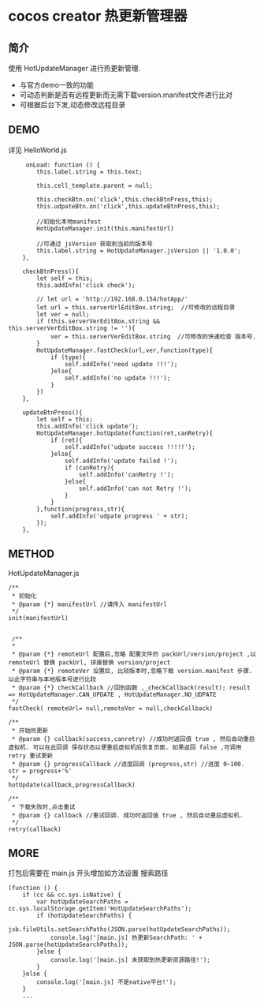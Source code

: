 # cocos creator 热更新管理器

## 简介
使用 HotUpdateManager 进行热更新管理.

* 与官方demo一致的功能
* 可动态判断是否有远程更新而无需下载version.manifest文件进行比对
* 可根据后台下发,动态修改远程目录

## DEMO
详见 HelloWorld.js
```
     onLoad: function () {
        this.label.string = this.text;

        this.cell_template.parent = null;

        this.checkBtn.on('click',this.checkBtnPress,this);
        this.udpateBtn.on('click',this.updateBtnPress,this);

        //初始化本地manifest
        HotUpdateManager.init(this.manifestUrl)

        //可通过 jsVersion 获取到当前的版本号
        this.label.string = HotUpdateManager.jsVersion || '1.0.0';
    },

    checkBtnPress(){
        let self = this;
        this.addInfo('click check');

        // let url = 'http://192.168.0.154/hotApp/'
        let url = this.serverUrlEditBox.string;  //可修改的远程目录
        let ver = null;
        if (this.serverVerEditBox.string && this.serverVerEditBox.string != ''){
            ver = this.serverVerEditBox.string  //可修改的快速检查 版本号.
        }
        HotUpdateManager.fastCheck(url,ver,function(type){
            if (type){
                self.addInfo('need update !!!');
            }else{
                self.addInfo('no update !!!');
            }
        })
    },

    updateBtnPress(){
        let self = this;
        this.addInfo('click update');
        HotUpdateManager.hotUpdate(function(ret,canRetry){
            if (ret){
                self.addInfo('udpate success !!!!!');
            }else{
                self.addInfo('update failed !');
                if (canRetry){
                    self.addInfo('canRetry !');
                }else{
                    self.addInfo('can not Retry !');
                }
            }
        },function(progress,str){
            self.addInfo('udpate progress ' + str);
        });
    },

```

## METHOD
HotUpdateManager.js

    /**
     * 初始化
     * @param {*} manifestUrl //请传入 manifestUrl
     */
    init(manifestUrl)
    

     /**
     * 
     * @param {*} remoteUrl 配置后,忽略 配置文件的 packUrl/version/project ,以 remoteUrl 替换 packUrl, 拼接替换 version/project
     * @param {*} remoteVer 设置后, 比较版本时,忽略下载 version.manifest 步骤. 以此字符串与本地版本号进行比较
     * @param {*} checkCallback //回到函数 ,_checkCallback(result); result => HotUpdateManager.CAN_UPDATE , HotUpdateManager.NO_UDPATE
     */
    fastCheck( remoteUrl= null,remoteVer = null,checkCallback)

    /**
     * 开始热更新
     * @param {} callback(success,canretry) //成功时返回值 true , 然后自动重启虚拟机. 可以在此回调 保存状态以便重启虚拟机后恢复页面. 如果返回 false ,可调用 retry 重试更新
     * @param {} progressCallback //进度回调 (progress,str) //进度 0~100. str = progress+'%'
     */
    hotUpdate(callback,progressCallback)

    /**
     * 下载失败时,点击重试
     * @param {} callback //重试回调. 成功时返回值 true , 然后自动重启虚拟机.
     */
    retry(callback)

## MORE
打包后需要在 main.js 开头增加如方法设置 搜索路径

```
(function () {
    if (cc && cc.sys.isNative) { 
        var hotUpdateSearchPaths = cc.sys.localStorage.getItem('HotUpdateSearchPaths'); 
        if (hotUpdateSearchPaths) { 
            jsb.fileUtils.setSearchPaths(JSON.parse(hotUpdateSearchPaths)); 
            console.log('[main.js] 热更新SearchPath: ' + JSON.parse(hotUpdateSearchPaths));
        }else {
            console.log('[main.js] 未获取到热更新资源路径!');
        }
    }else {
        console.log('[main.js] 不是native平台!');
    }
    ...

```